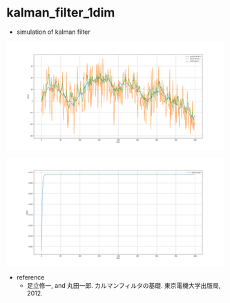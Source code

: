 # kalman_filter_1dim

- simulation of kalman filter

![sample image](https://github.com/yoshimasa1700/kalman_filter_1d/blob/media/kalman_filter_1dim.png?raw=true)

![sample image](https://github.com/yoshimasa1700/kalman_filter_1d/blob/media/kalman_gain.png?raw=true)

- reference
  - 足立修一, and 丸田一郎. カルマンフィルタの基礎. 東京電機大学出版局, 2012.
